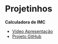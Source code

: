# Projetinhos

**Calculadora de IMC**
* [Vídeo Apresentação](https://youtu.be/NI95N1UDOnU)
* [Projeto GitHub](https://github.com/solemonj/Projetinhos/tree/main/Calculadora%20de%20IMC)
